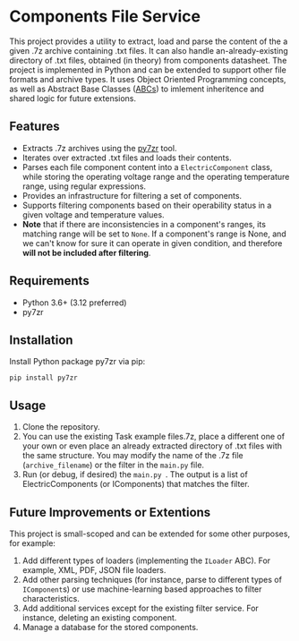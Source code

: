 # Components File Service

This project provides a utility to extract, load and parse the content of the a given .7z archive containing .txt files. It can also handle an-already-existing directory of .txt files, obtained (in theory) from components datasheet.
The project is implemented in Python and can be extended to support other file formats and archive types. It uses Object Oriented Programming concepts, as well as Abstract Base Classes ([ABCs](https://docs.python.org/3/library/abc.html)) to imlement inheritence and shared logic for future extensions.


## Features
 * Extracts .7z archives using the [py7zr](https://pypi.org/project/py7zr/) tool.
 * Iterates over extracted .txt files and loads their contents.
 * Parses each file component content into a ```ElectricComponent``` class, while storing the operating voltage range and the operating temperature range, using regular expressions.
 * Provides an infrastructure for filtering a set of components.
 * Supports filtering components based on their operability status in a given voltage and temperature values.
 * **Note** that if there are inconsistencies in a component's ranges, its matching range will be set to ```None```. If a component's range is None, and we can't know for sure it can operate in given condition, and therefore **will not be included after filtering**.

## Requirements
 * Python 3.6+ (3.12 preferred)
 * py7zr

## Installation
Install Python package py7zr via pip:
```
pip install py7zr
```

## Usage
1. Clone the repository. 
2. You can use the existing Task example files.7z, place a different one of your own or even place an already extracted directory of .txt files with the same structure. You may modify the name of the .7z file (```archive_filename```) or the filter in the ```main.py``` file.
3. Run (or debug, if desired) the ```main.py ```. The output is a list of ElectricComponents (or IComponents) that matches the filter.

## Future Improvements or Extentions
This project is small-scoped and can be extended for some other purposes, for example:
1. Add different types of loaders (implementing the ```ILoader``` ABC). For example, XML, PDF, JSON file loaders.
2. Add other parsing techniques (for instance, parse to different types of ```IComponent```s) or use machine-learning based approaches to filter characteristics.
3. Add additional services except for the existing filter service. For instance, deleting an existing component.
4. Manage a database for the stored components.
